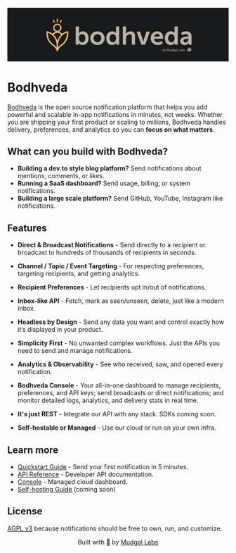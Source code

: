 <p align="center">
  <img src="./.github/screenshots/banner.png" alt="Bodhveda banner" />
</p>

# Bodhveda

[Bodhveda](https://bodhveda.com) is the open source notification platform that helps you add powerful and scalable in-app notifications in minutes, not weeks. Whether you are shipping your first product or scaling to millions, Bodhveda handles delivery, preferences, and analytics so you can **focus on what matters**.

## What can you build with Bodhveda?

-   **Building a dev.to style blog platform?** Send notifications about mentions, comments, or likes.
-   **Running a SaaS dashboard?** Send usage, billing, or system notifications.
-   **Building a large scale platform?** Send GitHub, YouTube, Instagram like notifications.

## Features

-   **Direct & Broadcast Notifications** - Send directly to a recipient or broadcast to hundreds of thousands of recipients in seconds.

-   **Channel / Topic / Event Targeting** - For respecting preferences, targeting recipients, and getting analytics.

-   **Recipient Preferences** - Let recipients opt in/out of notifications.

-   **Inbox-like API** - Fetch, mark as seen/unseen, delete, just like a modern inbox.

-   **Headless by Design** - Send any data you want and control exactly how it’s displayed in your product.

-   **Simplicity First** - No unwanted complex workflows. Just the APIs you need to send and manage notifications.

-   **Analytics & Observability** - See who received, saw, and opened every notification.

-   **Bodhveda Console** - Your all-in-one dashboard to manage recipients, preferences, and API keys; send broadcasts or direct notifications; and monitor detailed logs, analytics, and delivery stats in real time.

-   **It's just REST** - Integrate our API with any stack. SDKs coming soon.

-   **Self-hostable or Managed** - Use our cloud or run on your own infra.

## Learn more

<!-- -   [Overview](docs/overview.md) — How Bodhveda fits into your stack. -->
<!-- -   [Core Concepts](docs/core-concepts.md) — Understand recipients, targets, preferences, and analytics. -->

-   [Quickstart Guide](docs/quickstart.md) - Send your first notification in 5 minutes.
-   [API Reference](docs/api-reference.md) - Developer API documentation.
-   [Console](https://console.bodhveda.com) - Managed cloud dashboard.
-   [Self-hosting Guide](docs/self-host.md) (coming soon)

## License

[AGPL v3](LICENSE) because notifications should be free to own, run, and customize.

<p align="center">
  Built with 💙 by <a href="https://mudgallabs.com" target="_blank">Mudgal Labs</a>
</p>
